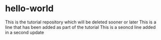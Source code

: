 # hello-world
This is the tutorial repository which will be deleted sooner or later
This is a line that has been added as part of the tutorial
This is a seoncd line added in a second update
